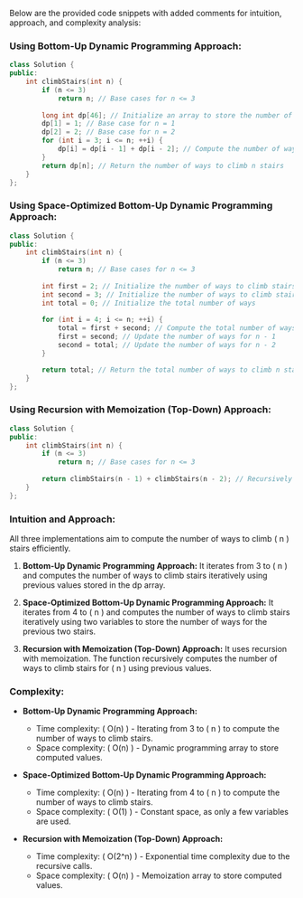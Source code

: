 Below are the provided code snippets with added comments for intuition, approach, and complexity analysis:

### Using Bottom-Up Dynamic Programming Approach:

```cpp
class Solution {
public:
    int climbStairs(int n) {
        if (n <= 3)
            return n; // Base cases for n <= 3
        
        long int dp[46]; // Initialize an array to store the number of ways to climb stairs
        dp[1] = 1; // Base case for n = 1
        dp[2] = 2; // Base case for n = 2
        for (int i = 3; i <= n; ++i) {
            dp[i] = dp[i - 1] + dp[i - 2]; // Compute the number of ways to climb stairs using previous values
        }
        return dp[n]; // Return the number of ways to climb n stairs
    }
};
```

### Using Space-Optimized Bottom-Up Dynamic Programming Approach:

```cpp
class Solution {
public:
    int climbStairs(int n) {
        if (n <= 3)
            return n; // Base cases for n <= 3
        
        int first = 2; // Initialize the number of ways to climb stairs for n = 2
        int second = 3; // Initialize the number of ways to climb stairs for n = 3
        int total = 0; // Initialize the total number of ways
        
        for (int i = 4; i <= n; ++i) {
            total = first + second; // Compute the total number of ways for current n
            first = second; // Update the number of ways for n - 1
            second = total; // Update the number of ways for n - 2
        }

        return total; // Return the total number of ways to climb n stairs
    }
};
```

### Using Recursion with Memoization (Top-Down) Approach:

```cpp
class Solution {
public:
    int climbStairs(int n) {
        if (n <= 3)
            return n; // Base cases for n <= 3
        
        return climbStairs(n - 1) + climbStairs(n - 2); // Recursively compute the number of ways to climb n stairs
    }
};
```

### Intuition and Approach:

All three implementations aim to compute the number of ways to climb \( n \) stairs efficiently.

1. **Bottom-Up Dynamic Programming Approach:** It iterates from 3 to \( n \) and computes the number of ways to climb stairs iteratively using previous values stored in the dp array.

2. **Space-Optimized Bottom-Up Dynamic Programming Approach:** It iterates from 4 to \( n \) and computes the number of ways to climb stairs iteratively using two variables to store the number of ways for the previous two stairs.

3. **Recursion with Memoization (Top-Down) Approach:** It uses recursion with memoization. The function recursively computes the number of ways to climb stairs for \( n \) using previous values.

### Complexity:

- **Bottom-Up Dynamic Programming Approach:**
  - Time complexity: \( O(n) \) - Iterating from 3 to \( n \) to compute the number of ways to climb stairs.
  - Space complexity: \( O(n) \) - Dynamic programming array to store computed values.

- **Space-Optimized Bottom-Up Dynamic Programming Approach:**
  - Time complexity: \( O(n) \) - Iterating from 4 to \( n \) to compute the number of ways to climb stairs.
  - Space complexity: \( O(1) \) - Constant space, as only a few variables are used.

- **Recursion with Memoization (Top-Down) Approach:**
  - Time complexity: \( O(2^n) \) - Exponential time complexity due to the recursive calls.
  - Space complexity: \( O(n) \) - Memoization array to store computed values.